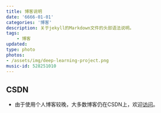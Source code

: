 ```yaml
---
title: 博客说明
date: '6666-01-01'
categories: '博客'
description: 关于jekyll的Markdown文件的头部语法说明。
tags: 
    - 博客
updated: 
type: photo 
photos:
- /assets/img/deep-learning-project.png
music-id: 528251010
---
```

## CSDN
- 由于使用个人博客较晚，大多数博客仍在CSDN上，欢迎[访问](https://blog.csdn.net/zhouchen1998)。